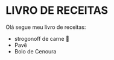 # LIVRO DE RECEITAS

Olá segue meu livro de receitas:



- strogonoff de carne :meat_on_bone:
-  Pavê 
-  Bolo de Cenoura